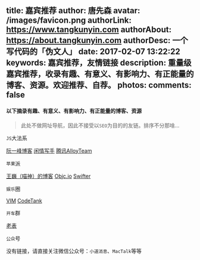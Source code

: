 title: 嘉宾推荐
author: 唐先森
avatar: /images/favicon.png
authorLink: https://www.tangkunyin.com
authorAbout: https://about.tangkunyin.com
authorDesc: 一个写代码的「伪文人」
date: 2017-02-07 13:22:22
keywords: 嘉宾推荐，友情链接
description: 重量级嘉宾推荐，收录有趣、有意义、有影响力、有正能量的博客、资源。欢迎推荐、自荐。
photos:
comments: false
---

#### 以下摘录有趣、有意义、有影响力、有正能量的博客、资源

> 此处不做网址导航，因此不接受以`SEO`为目的的友链。排序不分那啥...

`JS`大法系

[阮一峰博客](http://www.ruanyifeng.com/blog/)
[闲情写手](http://sentsin.com/)
[腾讯AlloyTeam](http://www.alloyteam.com/)


`苹果`派

[王巍（喵神）的博客](https://onevcat.com/)
[Objc.io](https://www.objc.io/)
[Swifter](http://swifter.tips/)   


`娱乐`圈

[VIM](https://vim-adventures.com/)
[CodeTank](http://codetank.alloyteam.com/)

`开车`群

[老表](http://t.me/laobiao)

`公众`号

没有链接，请直接关注微信公众号：`小道消息`、`MacTalk`等等
